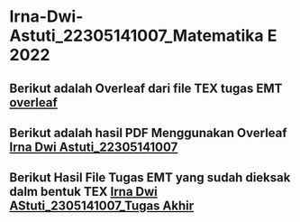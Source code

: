 # Irna-Dwi-Astuti_22305141007_Matematika E 2022
## Berikut adalah Overleaf dari file TEX tugas EMT [overleaf](https://www.overleaf.com/project/6569cfdc9f154c6b725eb458)
## Berikut adalah hasil PDF Menggunakan Overleaf [Irna Dwi Astuti_22305141007](https://github.com/Irnaaaa/Irna-Dwi-Astuti_22305141007/blob/main/Tugas%20Akhir_Irna%20Dwi%20Astuti_22305141007.pdf)
## Berikut Hasil File Tugas EMT yang sudah dieksak dalm bentuk TEX [Irna Dwi AStuti_2305141007_Tugas Akhir](https://github.com/Irnaaaa/Irna-Dwi-Astuti_22305141007/blob/main/Latex_Irna%20Dwi%20Astuti_22305141007.zip)
